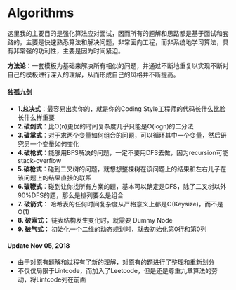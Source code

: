 # Algorithms

这里我的主要目的是强化算法应对面试，因而所有的题解和思路都是基于面试和套路的，主要是快速熟悉算法和解决问题，非常面向工程，而非系统地学习算法，具有非常强的功利性，主要是因为时间紧迫。

**方法论**：一套模板为基础来解决所有相似的问题，并通过不断地重复以实现不断对自己的模板进行深入的理解，从而形成自己的风格并不断提高。

#### 独孤**九剑**

* **1.总决式**：最容易出卖你的，就是你的Coding Style工程师的代码长什么比脸长什么样重要
* **2.破剑式**：比O\(n\)更优的时间复杂度几乎只能是O\(logn\)的二分法
* **3.破掌式**：对于求两个变量如何组合的问题，可以循环其中一个变量，然后研究另一个变量如何变化
* **4.破枪式**：能够用BFS解决的问题，一定不要用DFS去做，因为recursion可能stack-overflow
* **5.破枪式**：碰到二叉树的问题，就想想整棵树在该问题上的结果和左右儿子在该问题上的结果直接的联系
* **6.破鞭式**：碰到让你找所有方案的题，基本可以确定是DFS，除了二叉树以外90%DFS的题，那么是排列要么是组合
* **7. 破箭式**： 哈希表的任何时间复杂度从严格意义上都是O\(Keysize\)，而不是O\(1\)
* **8. 破索式：** 链表结构发生变化时，就需要 Dummy Node
* **9. 破气式：** 初始化一个二维的动态规划时，就去初始化第0行和第0列

#### Update Nov 05, 2018

* 由于对原有题解和过程有了新的理解，对原有的题进行了整理和重新划分
* 不仅仅局限于Lintcode，而加入了Leetcode，但是还是尊重九章算法的劳动，将Lintcode列在前面

